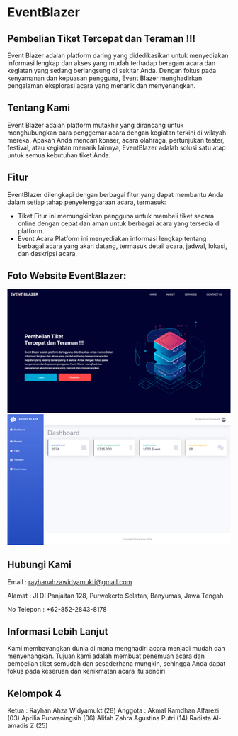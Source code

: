 # EventBlazer
## Pembelian Tiket Tercepat dan Teraman !!!
Event Blazer adalah platform daring yang didedikasikan untuk menyediakan informasi lengkap dan akses yang mudah terhadap beragam acara dan kegiatan yang sedang berlangsung di sekitar Anda. Dengan fokus pada kenyamanan dan kepuasan pengguna, Event Blazer menghadirkan pengalaman eksplorasi acara yang menarik dan menyenangkan.

## Tentang Kami

Event Blazer adalah platform mutakhir yang dirancang untuk menghubungkan para penggemar acara dengan kegiatan terkini di wilayah mereka. Apakah Anda mencari konser, acara olahraga, pertunjukan teater, festival, atau kegiatan menarik lainnya, EventBlazer adalah solusi satu atap untuk semua kebutuhan tiket Anda.

## Fitur
EventBlazer dilengkapi dengan berbagai fitur yang dapat membantu Anda dalam setiap tahap penyelenggaraan acara, termasuk:

 - Tiket
Fitur ini memungkinkan pengguna untuk membeli tiket secara online dengan cepat dan aman untuk berbagai acara yang tersedia di platform.
 - Event Acara
Platform ini menyediakan informasi lengkap tentang berbagai acara yang akan datang, termasuk detail acara, jadwal, lokasi, dan deskripsi acara.

## Foto Website EventBlazer:
![alt text](https://github.com/Ahzaaa16/LaravelColab/blob/main/app/properti%20foto/Screenshot%202024-06-02%20185004.png?raw=true)
![alt text](https://github.com/Ahzaaa16/LaravelColab/blob/main/app/properti%20foto/Screenshot%202024-06-02%20185040.png?raw=true)

## Hubungi Kami
Email : rayhanahzawidyamukti@gmail.com

Alamat :  Jl DI Panjaitan 128, Purwokerto Selatan, Banyumas, Jawa Tengah

No Telepon : +62-852-2843-8178

## Informasi Lebih Lanjut
Kami membayangkan dunia di mana menghadiri acara menjadi mudah dan menyenangkan. Tujuan kami adalah membuat penemuan acara dan pembelian tiket semudah dan sesederhana mungkin, sehingga Anda dapat fokus pada keseruan dan kenikmatan acara itu sendiri.

## Kelompok 4
Ketua : Rayhan Ahza Widyamukti(28)
Anggota : 
Akmal Ramdhan Alfarezi (03)
Aprilia Purwaningsih (06)
Alifah Zahra Agustina Putri (14)
Radista Al-amadis Z (25)

